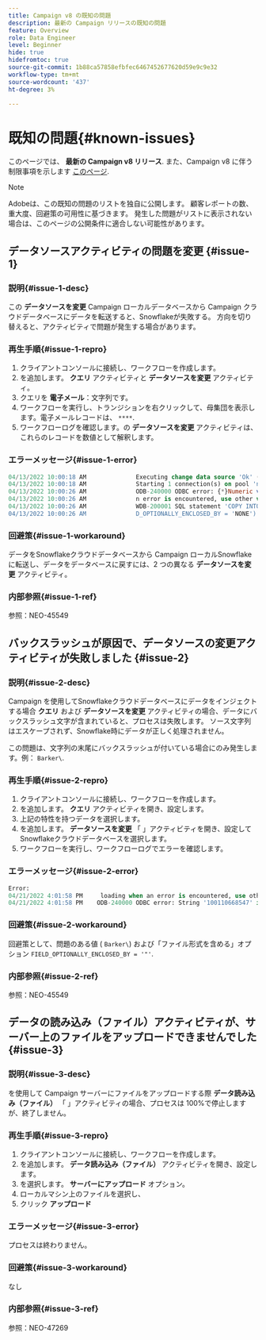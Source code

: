 ```yaml
---
title: Campaign v8 の既知の問題
description: 最新の Campaign リリースの既知の問題
feature: Overview
role: Data Engineer
level: Beginner
hide: true
hidefromtoc: true
source-git-commit: 1b88ca57858efbfec6467452677620d59e9c9e32
workflow-type: tm+mt
source-wordcount: '437'
ht-degree: 3%

---
```


# 既知の問題{#known-issues}

このページでは、 **最新の Campaign v8 リリース**. また、Campaign v8 に伴う制限事項を示します [このページ](known-limitations.md).


>[!NOTE]
>
>Adobeは、この既知の問題のリストを独自に公開します。 顧客レポートの数、重大度、回避策の可用性に基づきます。 発生した問題がリストに表示されない場合は、このページの公開条件に適合しない可能性があります。

## データソースアクティビティの問題を変更 {#issue-1}

### 説明{#issue-1-desc}

この **データソースを変更** Campaign ローカルデータベースから Campaign クラウドデータベースにデータを転送すると、Snowflakeが失敗する。 方向を切り替えると、アクティビティで問題が発生する場合があります。

### 再生手順{#issue-1-repro}

1. クライアントコンソールに接続し、ワークフローを作成します。
1. を追加します。 **クエリ** アクティビティと **データソースを変更** アクティビティ。
1. クエリを **電子メール**：文字列です。
1. ワークフローを実行し、トランジションを右クリックして、母集団を表示します。電子メールレコードは、 `****`.
1. ワークフローログを確認します。の **データソースを変更** アクティビティは、これらのレコードを数値として解釈します。

### エラーメッセージ{#issue-1-error}

```sql
04/13/2022 10:00:18 AM              Executing change data source 'Ok' (step 'Change Data Source')
04/13/2022 10:00:18 AM              Starting 1 connection(s) on pool 'nms:extAccount:ffda tractorsupply_mkt_stage8' (Snowflake, server='adobe-acc_tractorsupply_us_west_2_aws.snowflakecomputing.com', login='tractorsupply_stage8_MKT:tractorsupply_stage8')
04/13/2022 10:00:26 AM              ODB-240000 ODBC error: {*}Numeric value '{*}******{*}{{*}}' is not recognized\{*}   File 'wkf1285541_13_1_0_47504750#458318uploadPart0.chunk.gz', line 1, character 10140   Row 279, column "WKF1285541_13_1_0"["BICUST_ID":1]   If you would like to continue loading when a
04/13/2022 10:00:26 AM              n error is encountered, use other values such as 'SKIP_FILE' or 'CONTINUE' for the ON_ERROR option. For more information on loading options, please run 'info loading_data' in a SQL client. SQLState: 22018
04/13/2022 10:00:26 AM              WDB-200001 SQL statement 'COPY INTO wkf1285541_13_1_0 (SACTIVE, SADDRESS1, SADDRESS2, BICUST_ID, SEMAIL) FROM ( SELECT $1, $2, $3, $4, $5 FROM $$@BULK_wkf1285541_13_1_0$$) FILE_FORMAT = ( TYPE = CSV RECORD_DELIMITER = '\x02' FIELD_DELIMITER = '\x01' FIEL
04/13/2022 10:00:26 AM              D_OPTIONALLY_ENCLOSED_BY = 'NONE') ON_ERROR = ABORT_STATEMENT PURGE = TRUE' could not be executed.
```

### 回避策{#issue-1-workaround}

データをSnowflakeクラウドデータベースから Campaign ローカルSnowflakeに転送し、データをデータベースに戻すには、2 つの異なる **データソースを変更** アクティビティ。

### 内部参照{#issue-1-ref}

参照：NEO-45549



## バックスラッシュが原因で、データソースの変更アクティビティが失敗しました {#issue-2}

### 説明{#issue-2-desc}

Campaign を使用してSnowflakeクラウドデータベースにデータをインジェクトする場合 **クエリ** および **データソースを変更** アクティビティの場合、データにバックスラッシュ文字が含まれていると、プロセスは失敗します。 ソース文字列はエスケープされず、Snowflake時にデータが正しく処理されません。

この問題は、文字列の末尾にバックスラッシュが付いている場合にのみ発生します。例： `Barker\`.


### 再生手順{#issue-2-repro}

1. クライアントコンソールに接続し、ワークフローを作成します。
1. を追加します。 **クエリ** アクティビティを開き、設定します。
1. 上記の特性を持つデータを選択します。
1. を追加します。 **データソースを変更** 「 」アクティビティを開き、設定してSnowflakeクラウドデータベースを選択します。
1. ワークフローを実行し、ワークフローログでエラーを確認します。


### エラーメッセージ{#issue-2-error}

```sql
Error:
04/21/2022 4:01:58 PM     loading when an error is encountered, use other values such as 'SKIP_FILE' or 'CONTINUE' for the ON_ERROR option. For more information on loading options, please run 'info loading_data' in a SQL client. SQLState: 22000
04/21/2022 4:01:58 PM    ODB-240000 ODBC error: String '100110668547' is too long and would be truncated   File 'wkf1656797_21_1_3057430574#458516uploadPart0.chunk.gz', line 1, character 0   Row 90058, column "WKF1656797_21_1"["SCARRIER_ROUTE":13]   If you would like to continue
```

### 回避策{#issue-2-workaround}

回避策として、問題のある値 ( `Barker\`) および「ファイル形式を含める」オプション `FIELD_OPTIONALLY_ENCLOSED_BY = '"'`.

### 内部参照{#issue-2-ref}

参照：NEO-45549


## データの読み込み（ファイル）アクティビティが、サーバー上のファイルをアップロードできませんでした {#issue-3}

### 説明{#issue-3-desc}

を使用して Campaign サーバーにファイルをアップロードする際 **データ読み込み（ファイル）** 「 」アクティビティの場合、プロセスは 100%で停止しますが、終了しません。

### 再生手順{#issue-3-repro}

1. クライアントコンソールに接続し、ワークフローを作成します。
1. を追加します。 **データ読み込み（ファイル）** アクティビティを開き、設定します。
1. を選択します。 **サーバーにアップロード** オプション。
1. ローカルマシン上のファイルを選択し、
1. クリック **アップロード**


### エラーメッセージ{#issue-3-error}

プロセスは終わりません。

### 回避策{#issue-3-workaround}

なし

### 内部参照{#issue-3-ref}

参照：NEO-47269